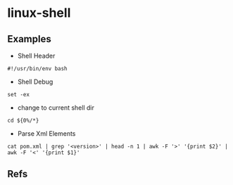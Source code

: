 # linux-shell
## Examples
- Shell Header
``` shell
#!/usr/bin/env bash
```
- Shell Debug
``` shell
set -ex
```
- change to current shell dir
``` shell
cd ${0%/*}
```
- Parse Xml Elements
``` shell
cat pom.xml | grep '<version>' | head -n 1 | awk -F '>' '{print $2}' | awk -F '<' '{print $1}'
```

## Refs

